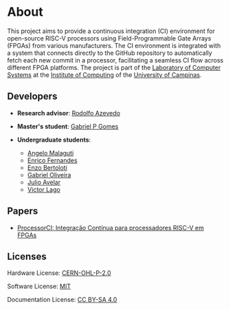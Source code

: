 # About

This project aims to provide a continuous integration (CI) environment for open-source RISC-V processors using Field-Programmable Gate Arrays (FPGAs) from various manufacturers. The CI environment is integrated with a system that connects directly to the GitHub repository to automatically fetch each new commit in a processor, facilitating a seamless CI flow across different FPGA platforms. The project is part of the [Laboratory of Computer Systems](https://www.lsc.ic.unicamp.br/) at the [Institute of Computing](https://www.ic.unicamp.br/en/) of the [University of Campinas](https://www.unicamp.br/unicamp/).

## Developers

- **Research advisor**: [Rodolfo Azevedo](https://www.ic.unicamp.br/~rodolfo/)

- **Master's student**: [Gabriel P Gomes](https://github.com/GabPGomes)

- **Undergraduate students**:
    - [Angelo Malaguti](https://github.com/llTurtle22ll)
    - [Enrico Fernandes](https://github.com/EnricoPf)
    - [Enzo Bertoloti](https://github.com/Packss)
    - [Gabriel Oliveira](https://github.com/gabcro)
    - [Julio Avelar](https://github.com/JN513)
    - [Victor Lago](https://github.com/Viktor-Lake)

## Papers

- [ProcessorCI: Integração Contínua para processadores RISC-V em FPGAs](https://sol.sbc.org.br/index.php/sscad_estendido/article/view/30962)

## Licenses

Hardware License: [CERN-OHL-P-2.0](https://github.com/LSC-Unicamp/processor-ci-controller/blob/main/LICENSE)

Software License: [MIT](https://github.com/LSC-Unicamp/processor-ci/blob/main/LICENSE)

Documentation License: [CC BY-SA 4.0](https://github.com/LSC-Unicamp/processor-ci-website/blob/main/LICENSE)
